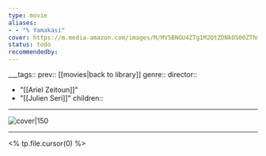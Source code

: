 ```yaml
---
type: movie
aliases:
- - "% Yamakasi"
cover: https://m.media-amazon.com/images/M/MV5BNGU4ZTg1M2QtZDNkOS00ZThmLTg5NDQtMWMwYzBkMzhjYzAyXkEyXkFqcGc@._V1_SX300.jpg
status: todo
recommendedby:
---
```

___tags:: prev:: [[movies|back to library]]
genre::
director:: 
  - "[[Ariel Zeitoun]]"
  - "[[Julien Seri]]"
children::
___
![cover|150](https://m.media-amazon.com/images/M/MV5BNGU4ZTg1M2QtZDNkOS00ZThmLTg5NDQtMWMwYzBkMzhjYzAyXkEyXkFqcGc@._V1_SX300.jpg)
___
<% tp.file.cursor(0) %>
